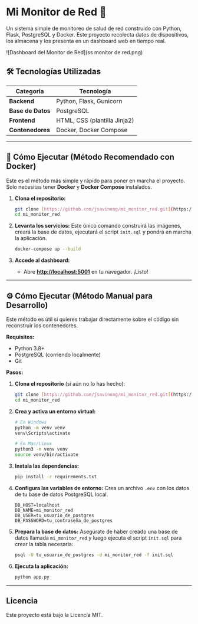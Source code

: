# Mi Monitor de Red 📡

Un sistema simple de monitoreo de salud de red construido con Python, Flask, PostgreSQL y Docker. Este proyecto recolecta datos de dispositivos, los almacena y los presenta en un dashboard web en tiempo real.

![Dashboard del Monitor de Red](ss monitor de red.png)

## 🛠️ Tecnologías Utilizadas

| Categoría      | Tecnología                                      |
| -------------- | ----------------------------------------------- |
| **Backend** | Python, Flask, Gunicorn                         |
| **Base de Datos**| PostgreSQL                                      |
| **Frontend** | HTML, CSS (plantilla Jinja2)                     |
| **Contenedores** | Docker, Docker Compose                           |

---

## 🚀 Cómo Ejecutar (Método Recomendado con Docker)

Este es el método más simple y rápido para poner en marcha el proyecto. Solo necesitas tener **Docker** y **Docker Compose** instalados.

1.  **Clona el repositorio:**
    ```sh
    git clone [https://github.com/jsavinong/mi_monitor_red.git](https://github.com/jsavinong/mi_monitor_red.git)
    cd mi_monitor_red
    ```

2.  **Levanta los servicios:**
    Este único comando construirá las imágenes, creará la base de datos, ejecutará el script `init.sql` y pondrá en marcha la aplicación.
    ```sh
    docker-compose up --build
    ```

3.  **Accede al dashboard:**
    - Abre **[http://localhost:5001](http://localhost:5001)** en tu navegador. ¡Listo!

---

## ⚙️ Cómo Ejecutar (Método Manual para Desarrollo)

Este método es útil si quieres trabajar directamente sobre el código sin reconstruir los contenedores.

**Requisitos:**
- Python 3.8+
- PostgreSQL (corriendo localmente)
- Git

**Pasos:**

1.  **Clona el repositorio** (si aún no lo has hecho):
    ```sh
    git clone [https://github.com/jsavinong/mi_monitor_red.git](https://github.com/jsavinong/mi_monitor_red.git)
    cd mi_monitor_red
    ```

2.  **Crea y activa un entorno virtual:**
    ```sh
    # En Windows
    python -m venv venv
    venv\Scripts\activate

    # En Mac/Linux
    python3 -m venv venv
    source venv/bin/activate
    ```

3.  **Instala las dependencias:**
    ```sh
    pip install -r requirements.txt
    ```

4.  **Configura las variables de entorno:**
    Crea un archivo `.env` con los datos de tu base de datos PostgreSQL local.
    ```
    DB_HOST=localhost
    DB_NAME=mi_monitor_red
    DB_USER=tu_usuario_de_postgres
    DB_PASSWORD=tu_contraseña_de_postgres
    ```

5.  **Prepara la base de datos:**
    Asegúrate de haber creado una base de datos llamada `mi_monitor_red` y luego ejecuta el script `init.sql` para crear la tabla necesaria:
    ```sh
    psql -U tu_usuario_de_postgres -d mi_monitor_red -f init.sql
    ```

6.  **Ejecuta la aplicación:**
    ```sh
    python app.py
    ```

---

## Licencia

Este proyecto está bajo la Licencia MIT.